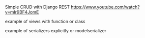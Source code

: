 Simple CRUD with Django REST
https://www.youtube.com/watch?v=mlr9BF4JomE

example of views with function or class

example of serializers explicitly or modelserializer
